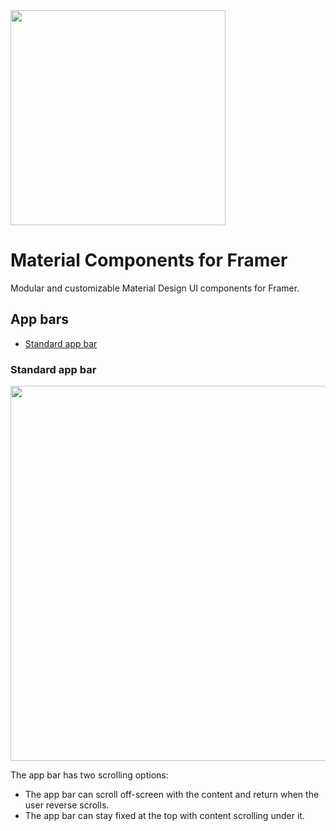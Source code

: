<a href="https://github.com/arnaudlrx/material-components-framer/releases/download/v0.1.0/Material.UIKit.0.1.0.zip">
<img src="https://user-images.githubusercontent.com/6703130/29192541-14d00f6e-7e22-11e7-9105-8e2627531802.png" width="344">
</a>

# Material Components for Framer
Modular and customizable Material Design UI components for Framer.

## App bars
- [Standard app bar](#standard-app-bar)

### Standard app bar

<img src="https://user-images.githubusercontent.com/6703130/29193669-98ee5aae-7e26-11e7-8462-8045ef1d7fc8.gif" width="600">

The app bar has two scrolling options:
- The app bar can scroll off-screen with the content and return when the user reverse scrolls.
- The app bar can stay fixed at the top with content scrolling under it.
